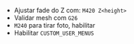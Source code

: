 * Ajustar fade do Z com: `M420 Z<height>`
* Validar mesh com `G26`
* `M240` para tirar foto, habilitar
* Habilitar `CUSTOM_USER_MENUS`